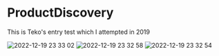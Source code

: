 # ProductDiscovery
This is Teko's entry test which I attempted in 2019

![2022-12-19 23 33 02](https://user-images.githubusercontent.com/25581547/208474384-fdbb1f50-370d-4f26-9cce-7d973e26aafc.jpg)
![2022-12-19 23 32 58](https://user-images.githubusercontent.com/25581547/208474380-89d67758-88f3-4582-a132-1e9a2e01c42f.jpg)
![2022-12-19 23 32 54](https://user-images.githubusercontent.com/25581547/208474374-46e1b365-d548-4a91-b84f-010a99290c38.jpg)
